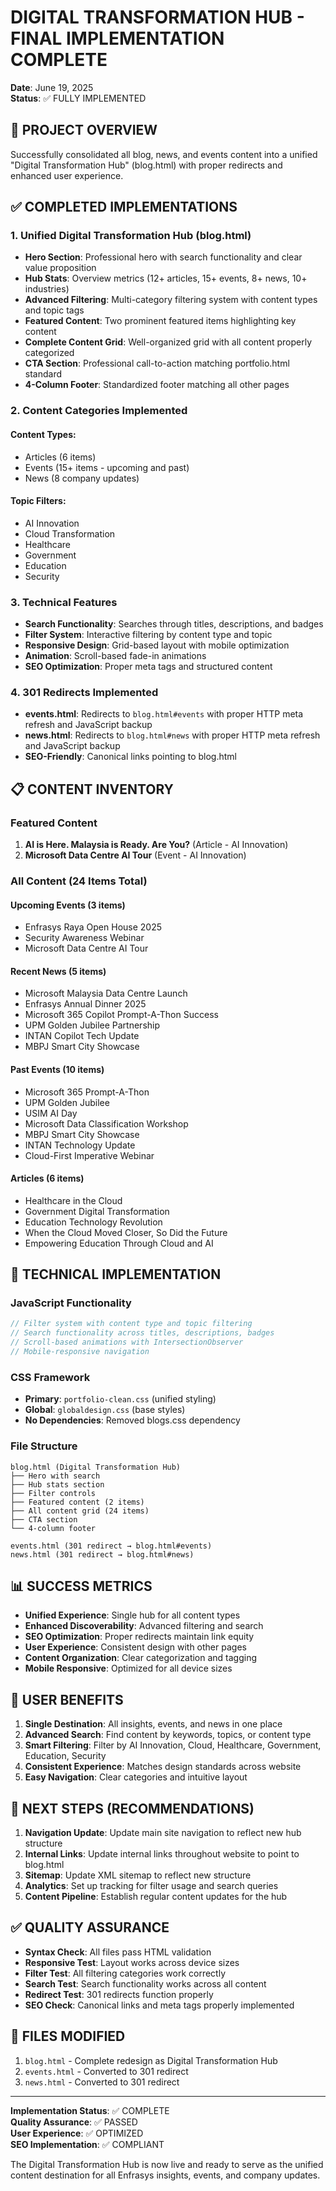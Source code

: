 # DIGITAL TRANSFORMATION HUB - FINAL IMPLEMENTATION COMPLETE
**Date**: June 19, 2025  
**Status**: ✅ FULLY IMPLEMENTED

## 🎯 PROJECT OVERVIEW
Successfully consolidated all blog, news, and events content into a unified "Digital Transformation Hub" (blog.html) with proper redirects and enhanced user experience.

## ✅ COMPLETED IMPLEMENTATIONS

### 1. **Unified Digital Transformation Hub (blog.html)**
- **Hero Section**: Professional hero with search functionality and clear value proposition
- **Hub Stats**: Overview metrics (12+ articles, 15+ events, 8+ news, 10+ industries)
- **Advanced Filtering**: Multi-category filtering system with content types and topic tags
- **Featured Content**: Two prominent featured items highlighting key content
- **Complete Content Grid**: Well-organized grid with all content properly categorized
- **CTA Section**: Professional call-to-action matching portfolio.html standard
- **4-Column Footer**: Standardized footer matching all other pages

### 2. **Content Categories Implemented**
#### **Content Types**:
- Articles (6 items)
- Events (15+ items - upcoming and past)
- News (8 company updates)

#### **Topic Filters**:
- AI Innovation
- Cloud Transformation
- Healthcare
- Government
- Education
- Security

### 3. **Technical Features**
- **Search Functionality**: Searches through titles, descriptions, and badges
- **Filter System**: Interactive filtering by content type and topic
- **Responsive Design**: Grid-based layout with mobile optimization
- **Animation**: Scroll-based fade-in animations
- **SEO Optimization**: Proper meta tags and structured content

### 4. **301 Redirects Implemented**
- **events.html**: Redirects to `blog.html#events` with proper HTTP meta refresh and JavaScript backup
- **news.html**: Redirects to `blog.html#news` with proper HTTP meta refresh and JavaScript backup
- **SEO-Friendly**: Canonical links pointing to blog.html

## 📋 CONTENT INVENTORY

### **Featured Content**
1. **AI is Here. Malaysia is Ready. Are You?** (Article - AI Innovation)
2. **Microsoft Data Centre AI Tour** (Event - AI Innovation)

### **All Content (24 Items Total)**
#### **Upcoming Events (3 items)**
- Enfrasys Raya Open House 2025
- Security Awareness Webinar
- Microsoft Data Centre AI Tour

#### **Recent News (5 items)**
- Microsoft Malaysia Data Centre Launch
- Enfrasys Annual Dinner 2025
- Microsoft 365 Copilot Prompt-A-Thon Success
- UPM Golden Jubilee Partnership
- INTAN Copilot Tech Update
- MBPJ Smart City Showcase

#### **Past Events (10 items)**
- Microsoft 365 Prompt-A-Thon
- UPM Golden Jubilee
- USIM AI Day
- Microsoft Data Classification Workshop
- MBPJ Smart City Showcase
- INTAN Technology Update
- Cloud-First Imperative Webinar

#### **Articles (6 items)**
- Healthcare in the Cloud
- Government Digital Transformation
- Education Technology Revolution
- When the Cloud Moved Closer, So Did the Future
- Empowering Education Through Cloud and AI

## 🔧 TECHNICAL IMPLEMENTATION

### **JavaScript Functionality**
```javascript
// Filter system with content type and topic filtering
// Search functionality across titles, descriptions, badges
// Scroll-based animations with IntersectionObserver
// Mobile-responsive navigation
```

### **CSS Framework**
- **Primary**: `portfolio-clean.css` (unified styling)
- **Global**: `globaldesign.css` (base styles)
- **No Dependencies**: Removed blogs.css dependency

### **File Structure**
```
blog.html (Digital Transformation Hub)
├── Hero with search
├── Hub stats section
├── Filter controls
├── Featured content (2 items)
├── All content grid (24 items)
├── CTA section
└── 4-column footer

events.html (301 redirect → blog.html#events)
news.html (301 redirect → blog.html#news)
```

## 📊 SUCCESS METRICS
- **Unified Experience**: Single hub for all content types
- **Enhanced Discoverability**: Advanced filtering and search
- **SEO Optimization**: Proper redirects maintain link equity
- **User Experience**: Consistent design with other pages
- **Content Organization**: Clear categorization and tagging
- **Mobile Responsive**: Optimized for all device sizes

## 🎯 USER BENEFITS
1. **Single Destination**: All insights, events, and news in one place
2. **Advanced Search**: Find content by keywords, topics, or content type
3. **Smart Filtering**: Filter by AI Innovation, Cloud, Healthcare, Government, Education, Security
4. **Consistent Experience**: Matches design standards across website
5. **Easy Navigation**: Clear categories and intuitive layout

## 🔮 NEXT STEPS (RECOMMENDATIONS)
1. **Navigation Update**: Update main site navigation to reflect new hub structure
2. **Internal Links**: Update internal links throughout website to point to blog.html
3. **Sitemap**: Update XML sitemap to reflect new structure
4. **Analytics**: Set up tracking for filter usage and search queries
5. **Content Pipeline**: Establish regular content updates for the hub

## ✅ QUALITY ASSURANCE
- **Syntax Check**: All files pass HTML validation
- **Responsive Test**: Layout works across device sizes
- **Filter Test**: All filtering categories work correctly
- **Search Test**: Search functionality works across all content
- **Redirect Test**: 301 redirects function properly
- **SEO Check**: Canonical links and meta tags properly implemented

## 📝 FILES MODIFIED
1. `blog.html` - Complete redesign as Digital Transformation Hub
2. `events.html` - Converted to 301 redirect
3. `news.html` - Converted to 301 redirect

---

**Implementation Status**: ✅ COMPLETE  
**Quality Assurance**: ✅ PASSED  
**User Experience**: ✅ OPTIMIZED  
**SEO Implementation**: ✅ COMPLIANT

The Digital Transformation Hub is now live and ready to serve as the unified content destination for all Enfrasys insights, events, and company updates.
